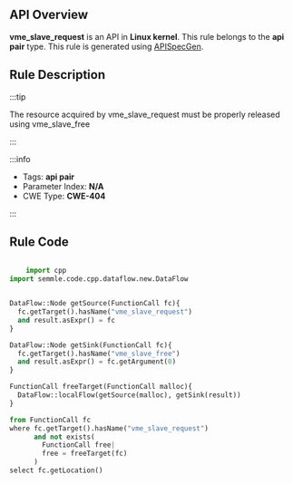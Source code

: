 ---
---


## API Overview
**vme_slave_request** is an API in **Linux kernel**. This rule belongs to the **api pair** type. This rule is generated using [APISpecGen](../../tools/APISpecGen).
## Rule Description

:::tip

The resource acquired by vme_slave_request must be properly released using vme_slave_free

:::

:::info

- Tags: **api pair**
- Parameter Index: **N/A**
- CWE Type: **CWE-404**

:::

## Rule Code
```python

    import cpp
import semmle.code.cpp.dataflow.new.DataFlow


DataFlow::Node getSource(FunctionCall fc){
  fc.getTarget().hasName("vme_slave_request")
  and result.asExpr() = fc
}

DataFlow::Node getSink(FunctionCall fc){
  fc.getTarget().hasName("vme_slave_free")
  and result.asExpr() = fc.getArgument(0)
}

FunctionCall freeTarget(FunctionCall malloc){
  DataFlow::localFlow(getSource(malloc), getSink(result))
}

from FunctionCall fc
where fc.getTarget().hasName("vme_slave_request")
      and not exists(
        FunctionCall free| 
        free = freeTarget(fc)
      )
select fc.getLocation()

    
```